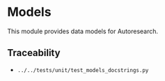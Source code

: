 # Models

This module provides data models for Autoresearch.

## Traceability

- `../../tests/unit/test_models_docstrings.py`
